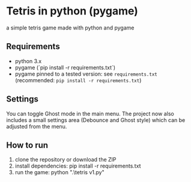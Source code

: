 # Tetris in python (pygame)

a simple tetris game made with python and pygame

## Requirements
- python 3.x
- pygame (´pip install -r requirements.txt´)
- pygame pinned to a tested version: see `requirements.txt` (recommended: `pip install -r requirements.txt`)

## Settings
You can toggle Ghost mode in the main menu. The project now also includes a small settings area (Debounce and Ghost style) which can be adjusted from the menu.

## How to run
1. clone the repository or download the ZIP
2. install dependencies:
  pip install -r requirements.txt 
3. run the game:
  python ".\tetris v1.py"
